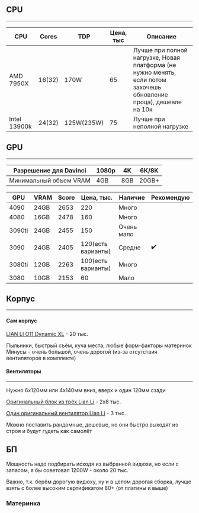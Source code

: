 ## CPU
---

| CPU | Cores| TDP | Цена, тыс | Описание |
| --- | --- | --- | ---| ---|
|AMD 7950X|16(32)|170W|65|Лучше при полной нагрузке, Новая платформа (не нужно менять, если потом захочешь обновление проца), дешевле на 10к|
|Intel 13900k|24(32)|125W(235W)|75|Лучше при неполной нагрузке|

## GPU
---

|Разрешение для Davinci|1080p|4K|6K/8K|
|---|---|---|---|
|Минимальный объем VRAM|4GB|8GB|20GB+|

|GPU|VRAM|Score|Цена, тыс.|Наличие|Рекомендую|
|---|---|---|---|---|---|
|4090|24GB|2653|220|Много||
|4080|16GB|2478|160|Много||
|3090ti|24GB|2455|150|Очень мало||
|3090|24GB|2405|120(есть варианты)|Средне|✔️|
|3080ti|12GB|2263|100(есть варианты)|Много||
|3080|10GB|2153|60|Мало||

## Корпус
---
#### Сам корпус
[LIAN LI O11 Dynamic XL](https://www.dns-shop.ru/product/b42a5ef9640f3332/korpus-lian-li-pc-o11-dynamic-xl-rog-certify-g99o11dxl-w00-belyj/) - 20 тыс.

Пыльники, быстрый съём, куча места, любые форм-факторы материнок
Минусы - очень большой, очень дорогой (из-за отсутствия вентиляторов в комплекте)
#### Вентиляторы
___
Нужно 6x120мм или 4x140мм вниз, вверх и один 120мм сзади

[Оригинальный блок из трёх Lian Li](https://www.dns-shop.ru/product/bc5d63ee50e9ed20/komplekt-ventilatorov-lian-li-uni-fan-sl-v2-120-g9912slv23br0/) - 2x8 тыс.

[Один оригинальный вентилятор Lian Li](https://www.dns-shop.ru/product/6a0bb65750e9ed20/ventilator-lian-li-uni-fan-sl-v2-120-g9912slv21br0/) - 3 тыс.

Можно поставить рандомные, дешевые, но они быстро выходят из строя и будут гудеть как самолёт

## БП
Мощность надо подбирать исходя из выбранной видюхи, но если с запасом, я бы советовал 1200W - около 20 тыс.

Важно, т.к. берём дорогую видюху, ну и в целом дорогая сборка, лучше взять с более высоким сертификатом 80+ (от платины и выше)

### Материнка
